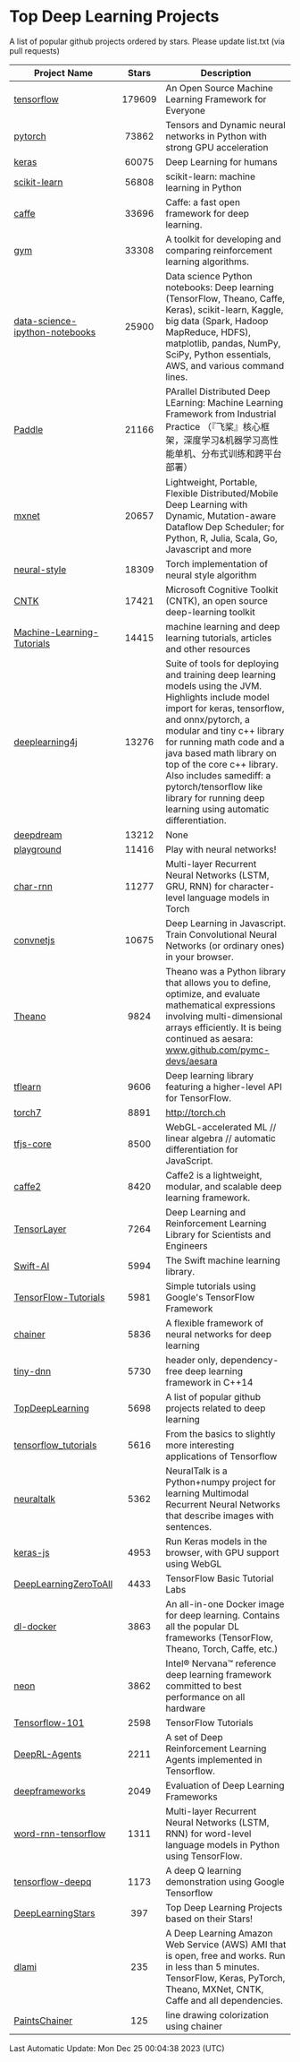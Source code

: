 # Top Deep Learning Projects
A list of popular github projects ordered by stars.
Please update list.txt (via pull requests)

|Project Name| Stars | Description |
| ---------- |:-----:| ----------- |
| [tensorflow](https://github.com/tensorflow/tensorflow) | 179609 | An Open Source Machine Learning Framework for Everyone |
| [pytorch](https://github.com/pytorch/pytorch) | 73862 | Tensors and Dynamic neural networks in Python with strong GPU acceleration |
| [keras](https://github.com/keras-team/keras) | 60075 | Deep Learning for humans |
| [scikit-learn](https://github.com/scikit-learn/scikit-learn) | 56808 | scikit-learn: machine learning in Python |
| [caffe](https://github.com/BVLC/caffe) | 33696 | Caffe: a fast open framework for deep learning. |
| [gym](https://github.com/openai/gym) | 33308 | A toolkit for developing and comparing reinforcement learning algorithms. |
| [data-science-ipython-notebooks](https://github.com/donnemartin/data-science-ipython-notebooks) | 25900 | Data science Python notebooks: Deep learning (TensorFlow, Theano, Caffe, Keras), scikit-learn, Kaggle, big data (Spark, Hadoop MapReduce, HDFS), matplotlib, pandas, NumPy, SciPy, Python essentials, AWS, and various command lines. |
| [Paddle](https://github.com/PaddlePaddle/Paddle) | 21166 | PArallel Distributed Deep LEarning: Machine Learning Framework from Industrial Practice （『飞桨』核心框架，深度学习&机器学习高性能单机、分布式训练和跨平台部署） |
| [mxnet](https://github.com/apache/mxnet) | 20657 | Lightweight, Portable, Flexible Distributed/Mobile Deep Learning with Dynamic, Mutation-aware Dataflow Dep Scheduler; for Python, R, Julia, Scala, Go, Javascript and more |
| [neural-style](https://github.com/jcjohnson/neural-style) | 18309 | Torch implementation of neural style algorithm |
| [CNTK](https://github.com/microsoft/CNTK) | 17421 | Microsoft Cognitive Toolkit (CNTK), an open source deep-learning toolkit |
| [Machine-Learning-Tutorials](https://github.com/ujjwalkarn/Machine-Learning-Tutorials) | 14415 | machine learning and deep learning tutorials, articles and other resources  |
| [deeplearning4j](https://github.com/deeplearning4j/deeplearning4j) | 13276 | Suite of tools for deploying and training deep learning models using the JVM. Highlights include model import for keras, tensorflow, and onnx/pytorch, a modular and tiny c++ library for running math code and a java based math library on top of the core c++ library. Also includes samediff: a pytorch/tensorflow like library for running deep learning using automatic differentiation. |
| [deepdream](https://github.com/google/deepdream) | 13212 | None |
| [playground](https://github.com/tensorflow/playground) | 11416 | Play with neural networks! |
| [char-rnn](https://github.com/karpathy/char-rnn) | 11277 | Multi-layer Recurrent Neural Networks (LSTM, GRU, RNN) for character-level language models in Torch |
| [convnetjs](https://github.com/karpathy/convnetjs) | 10675 | Deep Learning in Javascript. Train Convolutional Neural Networks (or ordinary ones) in your browser. |
| [Theano](https://github.com/Theano/Theano) | 9824 | Theano was a Python library that allows you to define, optimize, and evaluate mathematical expressions involving multi-dimensional arrays efficiently. It is being continued as aesara: www.github.com/pymc-devs/aesara |
| [tflearn](https://github.com/tflearn/tflearn) | 9606 | Deep learning library featuring a higher-level API for TensorFlow. |
| [torch7](https://github.com/torch/torch7) | 8891 | http://torch.ch |
| [tfjs-core](https://github.com/tensorflow/tfjs-core) | 8500 | WebGL-accelerated ML // linear algebra // automatic differentiation for JavaScript. |
| [caffe2](https://github.com/facebookarchive/caffe2) | 8420 | Caffe2 is a lightweight, modular, and scalable deep learning framework. |
| [TensorLayer](https://github.com/tensorlayer/TensorLayer) | 7264 | Deep Learning and Reinforcement Learning Library for Scientists and Engineers  |
| [Swift-AI](https://github.com/Swift-AI/Swift-AI) | 5994 | The Swift machine learning library. |
| [TensorFlow-Tutorials](https://github.com/nlintz/TensorFlow-Tutorials) | 5981 | Simple tutorials using Google's TensorFlow Framework |
| [chainer](https://github.com/chainer/chainer) | 5836 | A flexible framework of neural networks for deep learning |
| [tiny-dnn](https://github.com/tiny-dnn/tiny-dnn) | 5730 | header only, dependency-free deep learning framework in C++14 |
| [TopDeepLearning](https://github.com/aymericdamien/TopDeepLearning) | 5698 | A list of popular github projects related to deep learning |
| [tensorflow_tutorials](https://github.com/pkmital/tensorflow_tutorials) | 5616 | From the basics to slightly more interesting applications of Tensorflow |
| [neuraltalk](https://github.com/karpathy/neuraltalk) | 5362 | NeuralTalk is a Python+numpy project for learning Multimodal Recurrent Neural Networks that describe images with sentences. |
| [keras-js](https://github.com/transcranial/keras-js) | 4953 | Run Keras models in the browser, with GPU support using WebGL |
| [DeepLearningZeroToAll](https://github.com/hunkim/DeepLearningZeroToAll) | 4433 | TensorFlow Basic Tutorial Labs |
| [dl-docker](https://github.com/floydhub/dl-docker) | 3863 | An all-in-one Docker image for deep learning. Contains all the popular DL frameworks (TensorFlow, Theano, Torch, Caffe, etc.) |
| [neon](https://github.com/NervanaSystems/neon) | 3862 | Intel® Nervana™ reference deep learning framework committed to best performance on all hardware |
| [Tensorflow-101](https://github.com/sjchoi86/Tensorflow-101) | 2598 | TensorFlow Tutorials |
| [DeepRL-Agents](https://github.com/awjuliani/DeepRL-Agents) | 2211 | A set of Deep Reinforcement Learning Agents implemented in Tensorflow. |
| [deepframeworks](https://github.com/zer0n/deepframeworks) | 2049 | Evaluation of Deep Learning Frameworks |
| [word-rnn-tensorflow](https://github.com/hunkim/word-rnn-tensorflow) | 1311 | Multi-layer Recurrent Neural Networks (LSTM, RNN) for word-level language models in Python using TensorFlow. |
| [tensorflow-deepq](https://github.com/siemanko/tensorflow-deepq) | 1173 | A deep Q learning demonstration using Google Tensorflow |
| [DeepLearningStars](https://github.com/hunkim/DeepLearningStars) | 397 | Top Deep Learning Projects based on their Stars! |
| [dlami](https://github.com/ritchieng/dlami) | 235 | A Deep Learning Amazon Web Service (AWS) AMI that is open, free and works. Run in less than 5 minutes. TensorFlow, Keras, PyTorch, Theano, MXNet, CNTK, Caffe and all dependencies. |
| [PaintsChainer](https://github.com/taizan/PaintsChainer) | 125 | line drawing colorization using chainer |

Last Automatic Update: Mon Dec 25 00:04:38 2023 (UTC)
